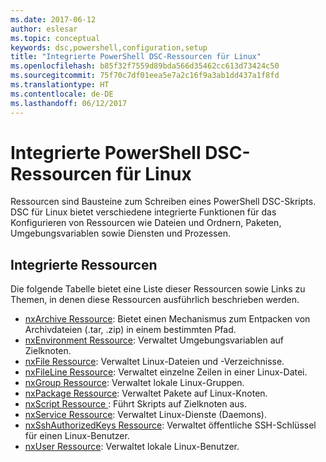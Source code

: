 ```yaml
---
ms.date: 2017-06-12
author: eslesar
ms.topic: conceptual
keywords: dsc,powershell,configuration,setup
title: "Integrierte PowerShell DSC-Ressourcen für Linux"
ms.openlocfilehash: b85f32f7559d89bda566d35462cc613d73424c50
ms.sourcegitcommit: 75f70c7df01eea5e7a2c16f9a3ab1dd437a1f8fd
ms.translationtype: HT
ms.contentlocale: de-DE
ms.lasthandoff: 06/12/2017
---
```

<a id="built-in-desired-state-configuration-resources-for-linux" class="xliff"></a>
# Integrierte PowerShell DSC-Ressourcen für Linux

Ressourcen sind Bausteine zum Schreiben eines PowerShell DSC-Skripts. DSC für Linux bietet verschiedene integrierte Funktionen für das Konfigurieren von Ressourcen wie Dateien und Ordnern, Paketen, Umgebungsvariablen sowie Diensten und Prozessen.

<a id="built-in-resources" class="xliff"></a>
## Integrierte Ressourcen 

Die folgende Tabelle bietet eine Liste dieser Ressourcen sowie Links zu Themen, in denen diese Ressourcen ausführlich beschrieben werden.

* [nxArchive Ressource](lnxArchiveResource.md): Bietet einen Mechanismus zum Entpacken von Archivdateien (.tar, .zip) in einem bestimmten Pfad.
* [nxEnvironment Ressource](lnxEnvironmentResource.md): Verwaltet Umgebungsvariablen auf Zielknoten. 
* [nxFile Ressource](lnxFileResource.md): Verwaltet Linux-Dateien und -Verzeichnisse. 
* [nxFileLine Ressource](lnxFileLineResource.md): Verwaltet einzelne Zeilen in einer Linux-Datei. 
* [nxGroup Ressource](lnxGroupResource.md): Verwaltet lokale Linux-Gruppen. 
* [nxPackage Ressource](lnxPackageResource.md): Verwaltet Pakete auf Linux-Knoten.
* [nxScript Ressource ](lnxScriptResource.md): Führt Skripts auf Zielknoten aus.
* [nxService Ressource](lnxServiceResource.md): Verwaltet Linux-Dienste (Daemons).
* [nxSshAuthorizedKeys Ressource](lnxSshAuthorizedKeysResource.md): Verwaltet öffentliche SSH-Schlüssel für einen Linux-Benutzer. 
* [nxUser Ressource](lnxUserResource.md): Verwaltet lokale Linux-Benutzer. 
  
